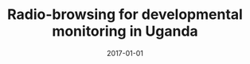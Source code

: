 ---
title: "Radio-browsing for developmental monitoring in Uganda"
collection: publications
permalink: /publication/2017-radiobrowsing-for-developmental-monitoring-in
date: 2017-01-01
venue: 'IEEE International Conference on Acoustics, Speech and Signal Processing (ICASSP)'
paperurl: '/files/Menon_2017_ICASSP.pdf'
citation: 'Raghav Menon, Armin Saeb, Hugh Cameron, William Kibira, John Quinn, Thomas Niesler'
---